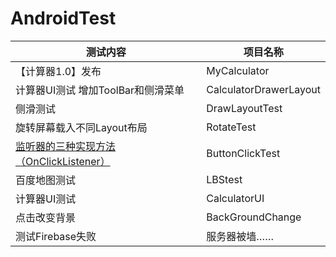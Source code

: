 # AndroidTest
 
 测试内容 | 项目名称
 -------- | -----------
 【计算器1.0】发布 | MyCalculator
 计算器UI测试 增加ToolBar和侧滑菜单 | CalculatorDrawerLayout
 侧滑测试 | DrawLayoutTest
 旋转屏幕载入不同Layout布局 | RotateTest
 [监听器的三种实现方法（OnClickListener）](https://www.cnblogs.com/releasing/p/5236806.html) | ButtonClickTest
 百度地图测试 |  LBStest
 计算器UI测试 |  CalculatorUI
 点击改变背景 |  BackGroundChange
 测试Firebase失败 | 服务器被墙……
